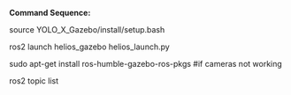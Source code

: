 **Command Sequence:**

source YOLO_X_Gazebo/install/setup.bash

ros2 launch helios_gazebo helios_launch.py

sudo apt-get install ros-humble-gazebo-ros-pkgs #if cameras not working

ros2 topic list 
